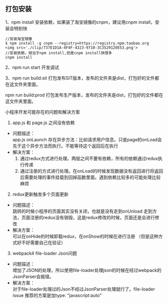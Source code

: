 
## 打包安装

1、npm install 安装依赖，如果装了淘宝镜像的cnpm，建议用cnpm install，安装会特别快

```
//安装淘宝镜像
$ npm install -g cnpm --registry=https://registry.npm.taobao.org
<img src='./clip/737E1D1A-4F4F-4323-9710-3C3529120E53.png'>
//安装依赖，相当于npm install,但是cnpm install快很多
cnpm install

```


2、npm run start 开发调试

3、npm run build:sit 打包发布SIT版本，发布的文件夹是dist，打包好的文件都在这文件夹里面。

npm run build:prod 打包发布生产版本，发布的文件夹是dist，打包好的文件都在这文件夹里面。


小程序开发可能存在的问题和解决方案

1. app.js 和 page.js 之间没有依赖
- 问题描述：<br/>
   app.js onLaunch 存在异步方法：比如请求用户信息。只是page的onLoad会先于这个异步方法而执行。不能等待这个返回后在执行
- 解决方案：<br/>
   1. 通过redux方式进行处理。两层之间不要有依赖，所有的依赖通过redux执行传递
   2. 通过注册的方式进行处理。在onLoad的时候发现数据没有返回进行将返回后需要处理的事件挂载到回掉函数里面。遇到依赖比较多的可能处理比较麻烦
2. redux更新触发多个页面更新
- 问题描述：<br/>
   跳转的时候小程序的页面其实没有关闭，也就是没有走到onUnload 走到方法，页面注册的redux没有销毁，这是redux修改的时候，页面还是会进行修改 
- 解决方案：<br/> 
   可以在onHide的时候卸载redux，在onShow的时候在进行注册 （但是这种方式好不好需要自己在验证）
3. webpack4 file-loader Json问题
- 问题描述：<br/>
  增加了JSON的处理，所以使用file-loader处理json的时候在经过webpack的JsonParser会报错。
- 解决方案：<br/>
  对于file-loader处理过的Json不经过JsonParser处理就行了。file-loader
  issue 推荐的方案是加type: "javascript:auto"

